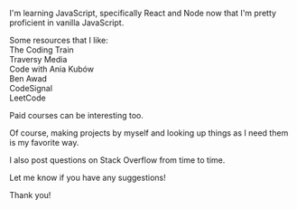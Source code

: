 I'm learning JavaScript, specifically React and Node now that I'm pretty proficient in vanilla JavaScript.

Some resources that I like:  
The Coding Train  
Traversy Media  
Code with Ania Kubów  
Ben Awad  
CodeSignal  
LeetCode

Paid courses can be interesting too.

Of course, making projects by myself and looking up things as I need them is my favorite way.  

I also post questions on Stack Overflow from time to time.  

Let me know if you have any suggestions!

Thank you!
